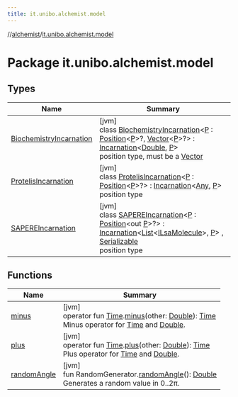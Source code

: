 ```yaml
---
title: it.unibo.alchemist.model
---
```

//[alchemist](../../index.html)/[it.unibo.alchemist.model](index.html)



# Package it.unibo.alchemist.model



## Types


| Name | Summary |
|---|---|
| [BiochemistryIncarnation](-biochemistry-incarnation/index.html) | [jvm]<br>class [BiochemistryIncarnation](-biochemistry-incarnation/index.html)<[P](-biochemistry-incarnation/index.html) : [Position](../it.unibo.alchemist.model.interfaces/-position/index.html)<[P](../it.unibo.alchemist.model.implementations.layers/-biomol-gradient-layer/index.html)>?, [Vector](../it.unibo.alchemist.model.interfaces.geometry/-vector/index.html)<[P](../it.unibo.alchemist.model.implementations.layers/-biomol-gradient-layer/index.html)>?> : [Incarnation](../it.unibo.alchemist.model.interfaces/-incarnation/index.html)<[Double](https://docs.oracle.com/javase/8/docs/api/java/lang/Double.html), [P](../it.unibo.alchemist.model.implementations.layers/-biomol-gradient-layer/index.html)> <br>position type, must be a [Vector](../it.unibo.alchemist.model.interfaces.geometry/-vector/index.html) |
| [ProtelisIncarnation](-protelis-incarnation/index.html) | [jvm]<br>class [ProtelisIncarnation](-protelis-incarnation/index.html)<[P](-protelis-incarnation/index.html) : [Position](../it.unibo.alchemist.model.interfaces/-position/index.html)<[P](../it.unibo.alchemist.protelis/-alchemist-execution-context/index.html)>?> : [Incarnation](../it.unibo.alchemist.model.interfaces/-incarnation/index.html)<[Any](https://kotlinlang.org/api/latest/jvm/stdlib/kotlin/-any/index.html), [P](../it.unibo.alchemist.protelis/-alchemist-execution-context/index.html)> <br>position type |
| [SAPEREIncarnation](-s-a-p-e-r-e-incarnation/index.html) | [jvm]<br>class [SAPEREIncarnation](-s-a-p-e-r-e-incarnation/index.html)<[P](-s-a-p-e-r-e-incarnation/index.html) : [Position](../it.unibo.alchemist.model.interfaces/-position/index.html)<out [P](../it.unibo.alchemist.model.implementations.reactions/-s-a-p-e-r-e-gradient/index.html)>?> : [Incarnation](../it.unibo.alchemist.model.interfaces/-incarnation/index.html)<[List](https://docs.oracle.com/javase/8/docs/api/java/util/List.html)<[ILsaMolecule](../it.unibo.alchemist.model.interfaces/-i-lsa-molecule/index.html)>, [P](../it.unibo.alchemist.model.implementations.reactions/-s-a-p-e-r-e-gradient/index.html)> , [Serializable](https://docs.oracle.com/javase/8/docs/api/java/io/Serializable.html)<br>position type |


## Functions


| Name | Summary |
|---|---|
| [minus](minus.html) | [jvm]<br>operator fun [Time](../it.unibo.alchemist.model.interfaces/-time/index.html).[minus](minus.html)(other: [Double](https://kotlinlang.org/api/latest/jvm/stdlib/kotlin/-double/index.html)): [Time](../it.unibo.alchemist.model.interfaces/-time/index.html)<br>Minus operator for [Time](../it.unibo.alchemist.model.interfaces/-time/index.html) and [Double](https://kotlinlang.org/api/latest/jvm/stdlib/kotlin/-double/index.html). |
| [plus](plus.html) | [jvm]<br>operator fun [Time](../it.unibo.alchemist.model.interfaces/-time/index.html).[plus](plus.html)(other: [Double](https://kotlinlang.org/api/latest/jvm/stdlib/kotlin/-double/index.html)): [Time](../it.unibo.alchemist.model.interfaces/-time/index.html)<br>Plus operator for [Time](../it.unibo.alchemist.model.interfaces/-time/index.html) and [Double](https://kotlinlang.org/api/latest/jvm/stdlib/kotlin/-double/index.html). |
| [randomAngle](random-angle.html) | [jvm]<br>fun RandomGenerator.[randomAngle](random-angle.html)(): [Double](https://kotlinlang.org/api/latest/jvm/stdlib/kotlin/-double/index.html)<br>Generates a random value in 0..2π. |

